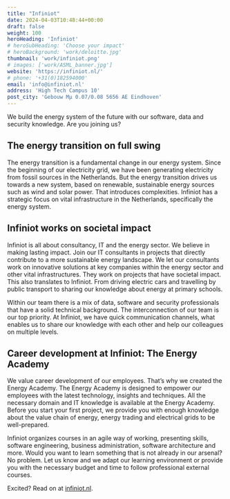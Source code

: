 ```yaml
---
title: "Infiniot"
date: 2024-04-03T10:48:44+00:00
draft: false
weight: 100
heroHeading: 'Infiniot'
# heroSubHeading: 'Choose your impact'
# heroBackground: 'work/deloitte.jpg'
thumbnail: 'work/infiniot.png'
# images: ['work/ASML_banner.jpg']
website: 'https://infiniot.nl/'
# phone: '+31(0)182594000'
email: 'info@infiniot.nl'
address: 'High Tech Campus 10'
post_city: 'Gebouw Mµ 0.07/0.08 5656 AE Eindhoven'
---
```


We build the energy system of the future with our software, data and security knowledge. Are you joining us?

## The energy transition on full swing
The energy transition is a fundamental change in our energy system. Since the beginning of our electricity grid, we have been generating electricity from fossil sources in the Netherlands. But the energy transition drives us towards a new system, based on renewable, sustainable energy sources such as wind and solar power. That introduces complexities. Infiniot has a strategic focus on vital infrastructure in the Netherlands, specifically the energy system.

## Infiniot works on societal impact
Infiniot is all about consultancy, IT and the energy sector. We believe in making lasting impact. Join our IT consultants in projects that directly contribute to a more sustainable energy landscape. We let our consultants work on innovative solutions at key companies within the energy sector and other vital infrastructures. They work on projects that have societal impact. This also translates to Infiniot. From driving electric cars and travelling by public transport to sharing our knowledge about energy at primary schools.

Within our team there is a mix of data, software and security professionals that have a solid technical background. The interconnection of our team is our top priority. At Infiniot, we have quick communication channels, what enables us to share our knowledge with each other and help our colleagues on multiple levels.

## Career development at Infiniot: The Energy Academy
We value career development of our employees. That’s why we created the Energy Academy. The Energy Academy is designed to empower our employees with the latest technology, insights and techniques. All the necessary domain and IT knowledge is available at the Energy Academy. Before you start your first project, we provide you with enough knowledge about the value chain of energy, energy trading and electrical grids to be well-prepared.

Infiniot organizes courses in an agile way of working, presenting skills, software engineering, business administration, software architecture and more. Would you want to learn something that is not already in our arsenal? No problem. Let us know and we adapt our learning environment or provide you with the necessary budget and time to follow professional external courses.

Excited? Read on at [infiniot.nl](https://infiniot.nl).
